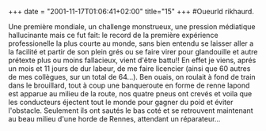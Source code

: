 +++
date = "2001-11-17T01:06:41+02:00"
title="15"
+++
#Oueurld rikhaurd.  

Une première mondiale, un challenge monstrueux, une pression médiatique hallucinante mais ce fut fait: le record de la première expérience professionelle la plus courte au monde, sans bien entendu se laisser aller a la facilité et partir de son plein grés ou se faire virer pour glandouille et autre prétexte plus ou moins fallacieux, vient d'être battu!! En effet je viens, aprés un mois et 11 jours de dur labeur, de me faire licencier (ainsi que 60 autres de mes collègues, sur un total de 64...). Ben ouais, on roulait à fond de train dans le brouillard, tout à coup une banqueroute en forme de renne lapond est apparue au milieu de la route, nos quatre pneus ont crevés et voila que les conducteurs éjectent tout le monde pour gagner du poid et éviter l'obstacle. Seulement ils ont sautés le bas coté et se retrouvent maintenant au beau milieu d'une horde de Rennes, attendant un réparateur...


